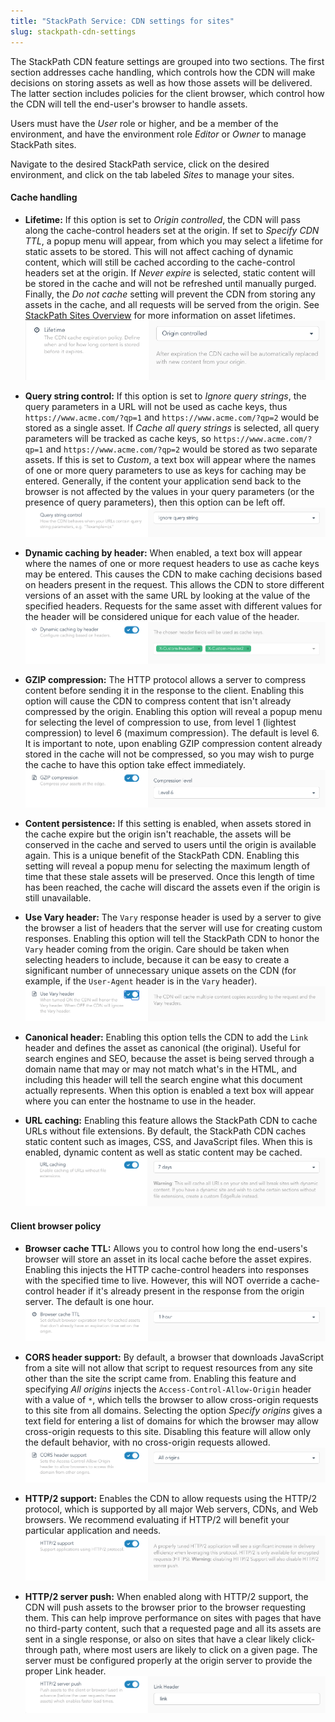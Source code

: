 ```yaml
---
title: "StackPath Service: CDN settings for sites"
slug: stackpath-cdn-settings
---
```



<!-- Summary

What can I break with each of these features?  Fortunately, nearly all of the settings function independently of each other, which makes it easier to tweak settings, measure the impact, and then decide whether to modify the setting again.  Also, most of these setting won't actually break anything, except for CORS support.
-->

The StackPath CDN feature settings are grouped into two sections.  The first section addresses cache handling, which controls how the CDN will make decisions on storing assets as well as how those assets will be delivered.  The latter section includes policies for the client browser, which control how the CDN will tell the end-user's browser to handle assets.

Users must have the *User* role or higher, and be a member of the environment, and have the environment role *Editor* or *Owner* to manage StackPath sites.

Navigate to the desired StackPath service, click on the desired environment, and click on the tab labeled *Sites* to manage your sites.

#### Cache handling

- **Lifetime:**  If this option is set to *Origin controlled*, the CDN will pass along the cache-control headers set at the origin.  If set to *Specify CDN TTL*, a popup menu will appear, from which you may select a lifetime for static assets to be stored.  This will not affect caching of dynamic content, which will still be cached according to the cache-control headers set at the origin.  If *Never expire* is selected, static content will be stored in the cache and will not be refreshed until manually purged.  Finally, the *Do not cache* setting will prevent the CDN from storing any assets in the cache, and all requests will be served from the origin. See [StackPath Sites Overview](stackpath-sites-overview.md) for more information on asset lifetimes.
![Lifetime](../../assets/sp-cdn-lifetime-en.png)

- **Query string control:**  If this option is set to *Ignore query strings*, the query parameters in a URL will not be used as cache keys, thus `https://www.acme.com/?qp=1` and `https://www.acme.com/?qp=2` would be stored as a single asset. If *Cache all query strings* is selected, all query parameters will be tracked as cache keys, so `https://www.acme.com/?qp=1` and `https://www.acme.com/?qp=2` would be stored as two separate assets.  If this is set to *Custom*, a text box will appear where the names of one or more query parameters to use as keys for caching may be entered.  Generally, if the content your application send back to the browser is not affected by the values in your query parameters (or the presence of query parameters), then this option can be left off.
![Query string](../../assets/sp-cdn-querystring-en.png)

- **Dynamic caching by header:**  When enabled, a text box will appear where the names of one or more request headers to use as cache keys may be entered.  This causes the CDN to make caching decisions based on headers present in the request.  This allows the CDN to store different versions of an asset with the same URL by looking at the value of the specified headers.  Requests for the same asset with different values for the header will be considered unique for each value of the header.
![Dynamic caching](../../assets/sp-cdn-dynamiccaching-en.png)

- **GZIP compression:**  The HTTP protocol allows a server to compress content before sending it in the response to the client.  Enabling this option will cause the CDN to compress content that isn't already compressed by the origin.  Enabling this option will reveal a popup menu for selecting the level of compression to use, from level 1 (lightest compression) to level 6 (maximum compression).  The default is level 6.  It is important to note, upon enabling GZIP compression content already stored in the cache will not be compressed, so you may wish to purge the cache to have this option take effect immediately.
![Gzip compression](../../assets/sp-cdn-gzip-en.png)

- **Content persistence:**  If this setting is enabled, when assets stored in the cache expire but the origin isn't reachable, the assets will be conserved in the cache and served to users until the origin is available again.  This is a unique benefit of the StackPath CDN.  Enabling this setting will reveal a popup menu for selecting the maximum length of time that these stale assets will be preserved.  Once this length of time has been reached, the cache will discard the assets even if the origin is still unavailable.

- **Use Vary header:**  The `Vary` response header is used by a server to give the browser a list of headers that the server will use for creating custom responses.  Enabling this option will tell the StackPath CDN to honor the `Vary` header coming from the origin.  Care should be taken when selecting headers to include, because it can be easy to create a significant number of unnecessary unique assets on the CDN (for example, if the `User-Agent` header is in the `Vary` header).
![Vary header](../../assets/sp-cdn-vary-en.png)

- **Canonical header:**  Enabling this option tells the CDN to add the `Link` header and defines the asset as canonical (the original).  Useful for search engines and SEO, because the asset is being served through a domain name that may or may not match what's in the HTML, and including this header will tell the search engine what this document actually represents.  When this option is enabled a text box will appear where you can enter the hostname to use in the header.

- **URL caching:**  Enabling this feature allows the StackPath CDN to cache URLs without file extensions. By default, the StackPath CDN caches static content such as images, CSS, and JavaScript files.  When this is enabled, dynamic content as well as static content may be cached.
![URL caching](../../assets/sp-cdn-urlcaching-en.png)

#### Client browser policy

- **Browser cache TTL:**  Allows you to control how long the end-users's browser will store an asset in its local cache before the asset expires.  Enabling this injects the HTTP cache-control headers into responses with the specified time to live.  However, this will NOT override a cache-control header if it's already present in the response from the origin server.  The default is one hour.  
![Browser cache TTL](../../assets/sp-cdn-browsercachettl-en.png)

- **CORS header support:**  By default, a browser that downloads JavaScript from a site will not allow that script to request resources from any site other than the site the script came from.  Enabling this feature and specifying *All origins* injects the `Access-Control-Allow-Origin` header with a value of `*`, which tells the browser to allow cross-origin requests to this site from all domains.  Selecting the option *Specify origins* gives a text field for entering a list of domains for which the browser may allow cross-origin requests to this site.  Disabling this feature will allow only the default behavior, with no cross-origin requests allowed.
![CORS support](../../assets/sp-cdn-corssupport-en.png)

- **HTTP/2 support:** Enables the CDN to allow requests using the HTTP/2 protocol, which is supported by all major Web servers, CDNs, and Web browsers.  We recommend evaluating if HTTP/2 will benefit your particular application and needs.
![HTTP/2 support](../../assets/sp-cdn-http2support-en.png)

- **HTTP/2 server push:**  When enabled along with HTTP/2 support, the CDN will push assets to the browser prior to the browser requesting them.  This can help improve performance on sites with pages that have no third-party content, such that a requested page and all its assets are sent in a single response, or also on sites that have a clear likely click-through path, where most users are likely to click on a given page.  The server must be configured properly at the origin server to provide the proper Link header.
![HTTP/2 Server Push](../../assets/sp-cdn-http2serverpush-en.png)
